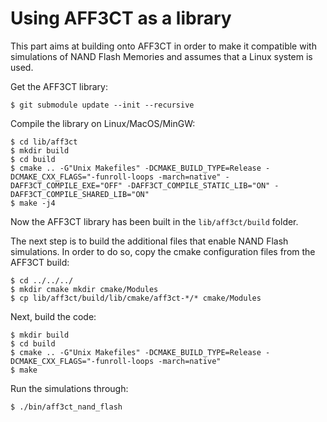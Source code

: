 # Using AFF3CT as a library

This part aims at building onto AFF3CT in order to make it compatible with simulations of NAND Flash Memories and assumes that a Linux system is used.

Get the AFF3CT library:

	$ git submodule update --init --recursive

Compile the library on Linux/MacOS/MinGW:

	$ cd lib/aff3ct
	$ mkdir build
	$ cd build
	$ cmake .. -G"Unix Makefiles" -DCMAKE_BUILD_TYPE=Release -DCMAKE_CXX_FLAGS="-funroll-loops -march=native" -DAFF3CT_COMPILE_EXE="OFF" -DAFF3CT_COMPILE_STATIC_LIB="ON" -DAFF3CT_COMPILE_SHARED_LIB="ON"
	$ make -j4

Now the AFF3CT library has been built in the `lib/aff3ct/build` folder.

The next step is to build the additional files that enable NAND Flash simulations. In order to do so, copy the cmake configuration files from the AFF3CT build:

	$ cd ../../../
	$ mkdir cmake mkdir cmake/Modules
	$ cp lib/aff3ct/build/lib/cmake/aff3ct-*/* cmake/Modules
	
Next, build the code:

	$ mkdir build
	$ cd build
	$ cmake .. -G"Unix Makefiles" -DCMAKE_BUILD_TYPE=Release -DCMAKE_CXX_FLAGS="-funroll-loops -march=native"
	$ make


Run the simulations through:

	$ ./bin/aff3ct_nand_flash
